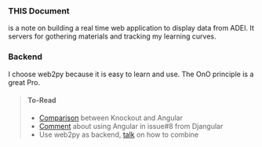 ### THIS Document
is a note on building a real time web application to display data from ADEI. It servers for gothering materials and tracking my learning curves.

### Backend
I choose web2py because it is easy to learn and use. The OnO principle is a great Pro.


> #### To-Read
> * [Comparison][1] between Knockout and Angular
> * [Comment][2] about using Angular in issue#8 from Djangular
> * Use web2py as backend, [talk][3] on how to combine


  [1]: http://blogs.lessthandot.com/index.php/WebDev/UIDevelopment/angularjs-vs-knockout-introduction-1/
  [2]: https://github.com/appliedsec/djangular/issues/8
  [3]: http://slides.com/amberdoctor/angularjs_and_web2py